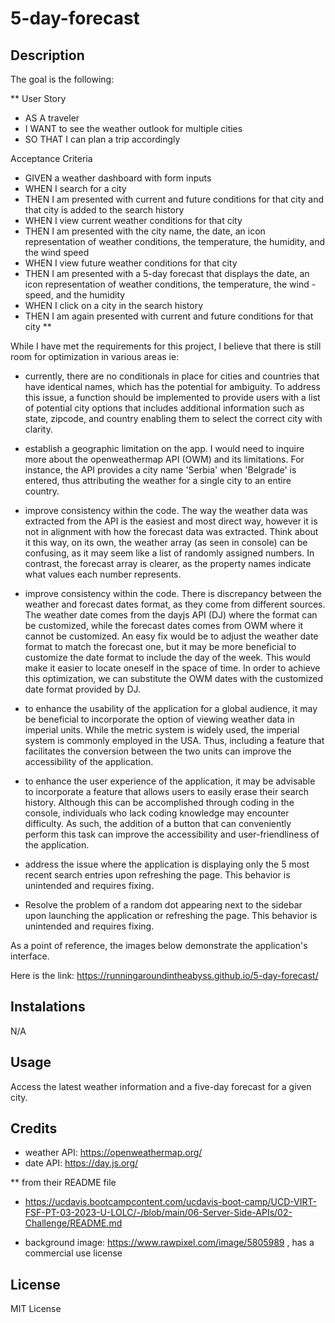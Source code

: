 # 5-day-forecast

## Description

The goal is the following:

**
User Story
- AS A traveler
- I WANT to see the weather outlook for multiple cities
- SO THAT I can plan a trip accordingly

Acceptance Criteria
- GIVEN a weather dashboard with form inputs
- WHEN I search for a city
- THEN I am presented with current and future conditions for that city and that city is added to the search history
- WHEN I view current weather conditions for that city
- THEN I am presented with the city name, the date, an icon representation of weather conditions, the temperature, the humidity, and the wind speed
- WHEN I view future weather conditions for that city
- THEN I am presented with a 5-day forecast that displays the date, an icon representation of weather conditions, the temperature, the wind -speed, and the humidity
- WHEN I click on a city in the search history
- THEN I am again presented with current and future conditions for that city
**

While I have met the requirements for this project, I believe that there is still room for optimization in various areas ie:

- currently, there are no conditionals in place for cities and countries that have identical names, which has the potential for ambiguity. To address this issue, a function should be implemented to provide users with a list of potential city options that includes additional information such as state, zipcode, and country enabling them to select the correct city with clarity.

- establish a geographic limitation on the app. I would need to inquire more about the openweathermap API (OWM) and its limitations. For instance, the API provides a city name 'Serbia' when 'Belgrade' is entered, thus attributing the weather for a single city to an entire country. 

- improve consistency within the code. The way the weather data was extracted from the API is the easiest and most direct way, however it is not in alignment with how the forecast data was extracted. Think about it this way, on its own, the weather array (as seen in console) can be confusing, as it may seem like a list of randomly assigned numbers. In contrast, the forecast array is clearer, as the property names indicate what values each number represents.

- improve consistency within the code. There is discrepancy between the weather and forecast dates format, as they come from different sources. The weather date comes from the dayjs API (DJ) where the format can be customized, while the forecast dates comes from OWM where it cannot be customized. An easy fix would be to adjust the weather date format to match the forecast one, but it may be more beneficial to customize the date format to include the day of the week. This would make it easier to locate oneself in the space of time. In order to achieve this optimization, we can substitute the OWM dates with the customized date format provided by DJ.

- to enhance the usability of the application for a global audience, it may be beneficial to incorporate the option of viewing weather data in imperial units. While the metric system is widely used, the imperial system is commonly employed in the USA. Thus, including a feature that facilitates the conversion between the two units can improve the accessibility of the application.

- to enhance the user experience of the application, it may be advisable to incorporate a feature that allows users to easily erase their search history. Although this can be accomplished through coding in the console, individuals who lack coding knowledge may encounter difficulty. As such, the addition of a button that can conveniently perform this task can improve the accessibility and user-friendliness of the application.

- address the issue where the application is displaying only the 5 most recent search entries upon refreshing the page. This behavior is unintended and requires fixing.

- Resolve the problem of a random dot appearing next to the sidebar upon launching the application or refreshing the page. This behavior is unintended and requires fixing.

As a point of reference, the images below demonstrate the application's interface.


Here is the link: https://runningaroundintheabyss.github.io/5-day-forecast/


## Instalations

N/A

## Usage

Access the latest weather information and a five-day forecast for a given city.

## Credits

- weather API: https://openweathermap.org/
- date API: https://day.js.org/

 ** from their README file 

-  https://ucdavis.bootcampcontent.com/ucdavis-boot-camp/UCD-VIRT-FSF-PT-03-2023-U-LOLC/-/blob/main/06-Server-Side-APIs/02-Challenge/README.md

- background image: https://www.rawpixel.com/image/5805989 , has a commercial use license

## License

MIT License

